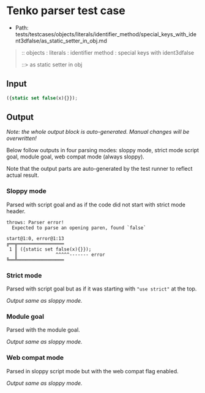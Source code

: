 # Tenko parser test case

- Path: tests/testcases/objects/literals/identifier_method/special_keys_with_ident3dfalse/as_static_setter_in_obj.md

> :: objects : literals : identifier method : special keys with ident3dfalse
>
> ::> as static setter in obj

## Input

`````js
({static set false(x){}});
`````

## Output

_Note: the whole output block is auto-generated. Manual changes will be overwritten!_

Below follow outputs in four parsing modes: sloppy mode, strict mode script goal, module goal, web compat mode (always sloppy).

Note that the output parts are auto-generated by the test runner to reflect actual result.

### Sloppy mode

Parsed with script goal and as if the code did not start with strict mode header.

`````
throws: Parser error!
  Expected to parse an opening paren, found `false`

start@1:0, error@1:13
╔══╦═════════════════
 1 ║ ({static set false(x){}});
   ║              ^^^^^------- error
╚══╩═════════════════

`````

### Strict mode

Parsed with script goal but as if it was starting with `"use strict"` at the top.

_Output same as sloppy mode._

### Module goal

Parsed with the module goal.

_Output same as sloppy mode._

### Web compat mode

Parsed in sloppy script mode but with the web compat flag enabled.

_Output same as sloppy mode._
